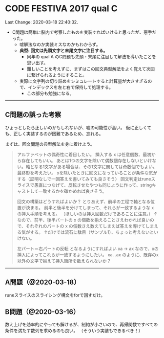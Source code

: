 # CODE FESTIVA 2017 qual C

Last Change: 2020-03-18 22:40:32.

- C問題は簡単に脳内で考察したものを実装すればいけると思ったが、悪手だった。
  - 嘘解法なのか実装ミスなのかもわからず。
  - **典型: 回文は先頭文字と末尾文字に注目する。**
    - 同年の qual A のC問題も先頭・末尾に注目して解法を導いたことを思い出す。
    - 難しいことを考えずに、まずはこの回文典型解法をよく覚えて次回に繋げられるようにすること。
  - 実際に文字列の切り詰めをシミュレートすると計算量が大きすぎるので、インデックスを左と右で保持して処理する。
    - この部分も勉強になる。

---

## C問題の誤った考察

ひょっとしたら正しいのかもしれないが、嘘の可能性が高い。
仮に正しくても、正しく実装するのが困難であるため、忘れる。

まずは、回文問題の典型解法を身に着けよう。

> アルファベットの偶奇性に着目したい。
> 挿入する x は任意個数、最初から存在してもいい。
> あとは1つの文字を除いて偶数個存在しないといけない。軸となる1文字がある場合は、その1文字に関しては奇数個でもよい。
> 最終形を考えたい。
> xを除いたときに回文になっていることが条件な気がする（証明なしで一回答えを書いてみても良さそう）
> 回文判定はruneスライスで愚直につなげて、反転させたやつも同じように作って、stringキャストして一致するかを確かめれば良さそう。
>
> 回文の構築はどうすればよいか？
> とりあえず、前半の工程で軸となる位置が決まる。
> 前半と後半を分けてしまって、それらが一致するような x の挿入手順を考える。
> （ほしいのは挿入回数だけであることに注意。）
> ↑なので、前半、後半パートの x の個数を揃えることさえわかれば良いので、それぞれのパートの x の個数さえ数えてしまえば答えを導けてしまえる気がする。
> ↑だけでは流石に駄目（サンプル1）、ちょっと考えないといけない。
>
> 左パート＝右パートの反転
> となるようにすればよい
> xa -> ax なので、xの挿入によってこれらが一致するようにしたい。
> xa.
> .ax
> のように、既存のx以外の文字で揃えて挿入箇所を数えられないか？

---

## A問題（@2020-03-18）

runeスライスのスライシング構文をforで回すだけ。

## B問題（@2020-03-16）

数え上げを効率的にやっても解けるが、制約が小さいので、再帰関数ですべての条件を満たす数列を求めるのも良い。
（そういう実装もできるべき！）

